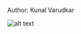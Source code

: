 Author: Kunal Varudkar

![alt text](https://raw.githubusercontent.com/kunalvarudkar/x86-Assembly-Language-and-Shellcoding-on-Linux/master/Shellcode/Helloworld_using_Stack/stack_layout.png)
